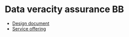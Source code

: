 # Data veracity assurance BB

- [Design document](design-document.md)
- [Service offering](service-offering.md)
